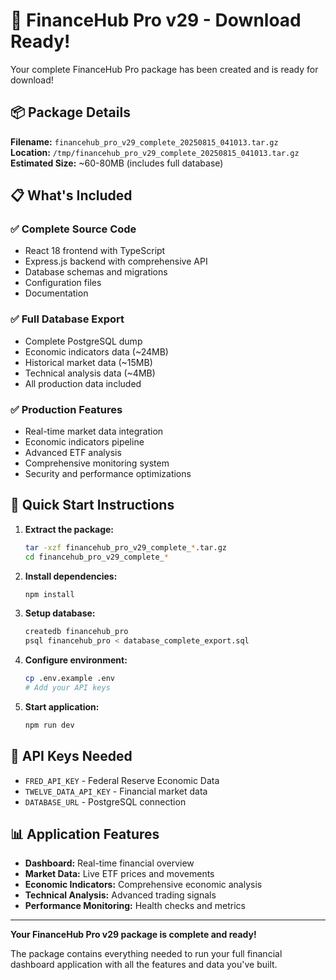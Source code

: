 # 🎉 FinanceHub Pro v29 - Download Ready!

Your complete FinanceHub Pro package has been created and is ready for download!

## 📦 Package Details

**Filename:** `financehub_pro_v29_complete_20250815_041013.tar.gz`  
**Location:** `/tmp/financehub_pro_v29_complete_20250815_041013.tar.gz`  
**Estimated Size:** ~60-80MB (includes full database)

## 📋 What's Included

### ✅ **Complete Source Code**
- React 18 frontend with TypeScript
- Express.js backend with comprehensive API
- Database schemas and migrations
- Configuration files
- Documentation

### ✅ **Full Database Export**
- Complete PostgreSQL dump
- Economic indicators data (~24MB)
- Historical market data (~15MB)
- Technical analysis data (~4MB)
- All production data included

### ✅ **Production Features**
- Real-time market data integration
- Economic indicators pipeline
- Advanced ETF analysis
- Comprehensive monitoring system
- Security and performance optimizations

## 🚀 Quick Start Instructions

1. **Extract the package:**
   ```bash
   tar -xzf financehub_pro_v29_complete_*.tar.gz
   cd financehub_pro_v29_complete_*
   ```

2. **Install dependencies:**
   ```bash
   npm install
   ```

3. **Setup database:**
   ```bash
   createdb financehub_pro
   psql financehub_pro < database_complete_export.sql
   ```

4. **Configure environment:**
   ```bash
   cp .env.example .env
   # Add your API keys
   ```

5. **Start application:**
   ```bash
   npm run dev
   ```

## 🔑 API Keys Needed

- `FRED_API_KEY` - Federal Reserve Economic Data
- `TWELVE_DATA_API_KEY` - Financial market data
- `DATABASE_URL` - PostgreSQL connection

## 📊 Application Features

- **Dashboard:** Real-time financial overview
- **Market Data:** Live ETF prices and movements
- **Economic Indicators:** Comprehensive economic analysis
- **Technical Analysis:** Advanced trading signals
- **Performance Monitoring:** Health checks and metrics

---

**Your FinanceHub Pro v29 package is complete and ready!**

The package contains everything needed to run your full financial dashboard application with all the features and data you've built.